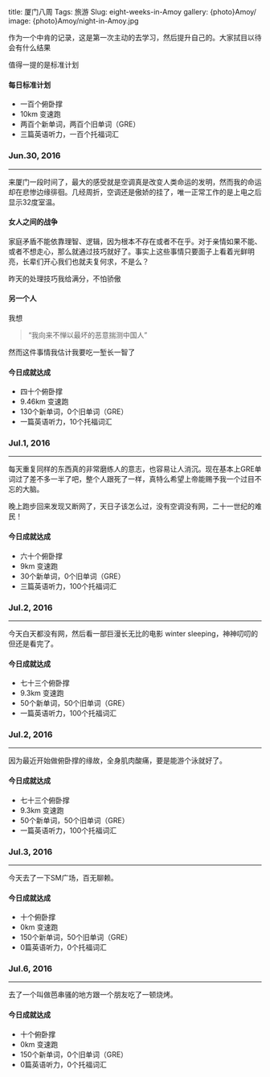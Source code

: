 title: 厦门八周
Tags: 旅游 
Slug: eight-weeks-in-Amoy
gallery: {photo}Amoy/
image: {photo}Amoy/night-in-Amoy.jpg

作为一个中肯的记录，这是第一次主动的去学习，然后提升自己的。大家拭目以待会有什么结果


值得一提的是标准计划
#### 每日标准计划
- 一百个俯卧撑
- 10km 变速跑
- 两百个新单词，两百个旧单词（GRE）
- 三篇英语听力，一百个托福词汇


### Jun.30, 2016
---
来厦门一段时间了，最大的感受就是空调真是改变人类命运的发明，然而我的命运却在悲惨边缘徘徊。几经周折，空调还是傲娇的挂了，唯一正常工作的是上电之后显示32度室温。
#### 女人之间的战争
家庭矛盾不能依靠理智、逻辑，因为根本不存在或者不在乎。对于亲情如果不能、或者不想走心，那么就通过技巧就好了。事实上这些事情只要面子上看着光鲜明亮，长辈们开心我们也就夫复何求，不是么？

昨天的处理技巧我给满分，不怕骄傲

#### 另一个人
我想
> “我向来不惮以最坏的恶意揣测中国人”

然而这件事情我估计我要吃一堑长一智了
#### 今日成就达成
- 四十个俯卧撑
- 9.46km 变速跑
- 130个新单词，0个旧单词（GRE）
- 一篇英语听力，10个托福词汇

### Jul.1, 2016
---
每天重复同样的东西真的非常磨练人的意志，也容易让人消沉。现在基本上GRE单词过了差不多一半了吧，整个人跟死了一样，真特么希望上帝能赐予我一个过目不忘的大脑。

晚上跑步回来发现又断网了，天日子该怎么过，没有空调没有网，二十一世纪的难民！
#### 今日成就达成
- 六十个俯卧撑
- 9km 变速跑
- 30个新单词，0个旧单词（GRE）
- 三篇英语听力，100个托福词汇

### Jul.2, 2016
---
今天白天都没有网，然后看一部巨漫长无比的电影 winter sleeping，神神叨叨的但还是看完了。
#### 今日成就达成
- 七十三个俯卧撑
- 9.3km 变速跑
- 50个新单词，50个旧单词（GRE）
- 一篇英语听力，100个托福词汇


### Jul.2, 2016
---
因为最近开始做俯卧撑的缘故，全身肌肉酸痛，要是能游个泳就好了。
#### 今日成就达成
- 七十三个俯卧撑
- 9.3km 变速跑
- 50个新单词，50个旧单词（GRE）
- 一篇英语听力，100个托福词汇

### Jul.3, 2016
---
今天去了一下SM广场，百无聊赖。 
#### 今日成就达成
- 十个俯卧撑
- 0km 变速跑
- 150个新单词，50个旧单词（GRE）
- 0篇英语听力，0个托福词汇

### Jul.6, 2016
---
去了一个叫做芭串骚的地方跟一个朋友吃了一顿烧烤。
#### 今日成就达成
- 十个俯卧撑
- 0km 变速跑
- 150个新单词，0个旧单词（GRE）
- 0篇英语听力，0个托福词汇

